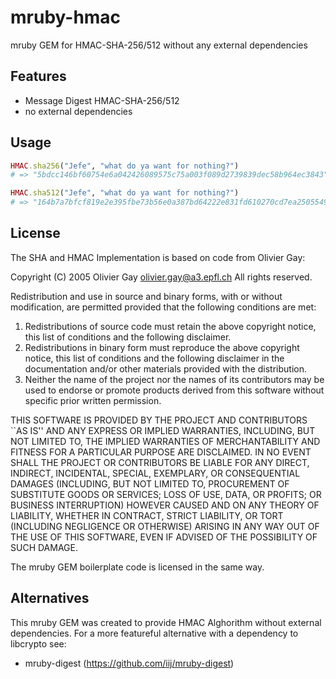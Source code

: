 mruby-hmac
==========

mruby GEM for HMAC-SHA-256/512 without any external dependencies

## Features

- Message Digest HMAC-SHA-256/512
- no external dependencies

## Usage

```ruby
HMAC.sha256("Jefe", "what do ya want for nothing?")
# => "5bdcc146bf60754e6a042426089575c75a003f089d2739839dec58b964ec3843"

HMAC.sha512("Jefe", "what do ya want for nothing?")
# => "164b7a7bfcf819e2e395fbe73b56e0a387bd64222e831fd610270cd7ea2505549758bf75c05a994a6d034f65f8f0e6fdcaeab1a34d4a6b4b636e070a38bce737"
```

## License

The SHA and HMAC Implementation is based on code from Olivier Gay:

Copyright (C) 2005 Olivier Gay <olivier.gay@a3.epfl.ch>
All rights reserved.

Redistribution and use in source and binary forms, with or without
modification, are permitted provided that the following conditions
are met:
1. Redistributions of source code must retain the above copyright
   notice, this list of conditions and the following disclaimer.
2. Redistributions in binary form must reproduce the above copyright
   notice, this list of conditions and the following disclaimer in the
   documentation and/or other materials provided with the distribution.
3. Neither the name of the project nor the names of its contributors
   may be used to endorse or promote products derived from this software
   without specific prior written permission.

THIS SOFTWARE IS PROVIDED BY THE PROJECT AND CONTRIBUTORS ``AS IS'' AND
ANY EXPRESS OR IMPLIED WARRANTIES, INCLUDING, BUT NOT LIMITED TO, THE
IMPLIED WARRANTIES OF MERCHANTABILITY AND FITNESS FOR A PARTICULAR PURPOSE
ARE DISCLAIMED.  IN NO EVENT SHALL THE PROJECT OR CONTRIBUTORS BE LIABLE
FOR ANY DIRECT, INDIRECT, INCIDENTAL, SPECIAL, EXEMPLARY, OR CONSEQUENTIAL
DAMAGES (INCLUDING, BUT NOT LIMITED TO, PROCUREMENT OF SUBSTITUTE GOODS
OR SERVICES; LOSS OF USE, DATA, OR PROFITS; OR BUSINESS INTERRUPTION)
HOWEVER CAUSED AND ON ANY THEORY OF LIABILITY, WHETHER IN CONTRACT, STRICT
LIABILITY, OR TORT (INCLUDING NEGLIGENCE OR OTHERWISE) ARISING IN ANY WAY
OUT OF THE USE OF THIS SOFTWARE, EVEN IF ADVISED OF THE POSSIBILITY OF
SUCH DAMAGE.

The mruby GEM boilerplate code is licensed in the same way.

## Alternatives

This mruby GEM was created to provide HMAC Alghorithm without external dependencies. 
For a more featureful alternative with a dependency to libcrypto see:
  - mruby-digest (https://github.com/iij/mruby-digest)
